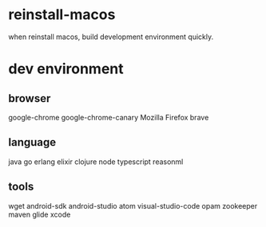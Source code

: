 # reinstall-macos
when reinstall macos, build development environment quickly.

# dev environment

## browser
google-chrome
google-chrome-canary
Mozilla Firefox
brave

## language
java
go
erlang
elixir
clojure
node
typescript
reasonml

## tools
wget
android-sdk
android-studio
atom
visual-studio-code
opam
zookeeper
maven
glide
xcode




